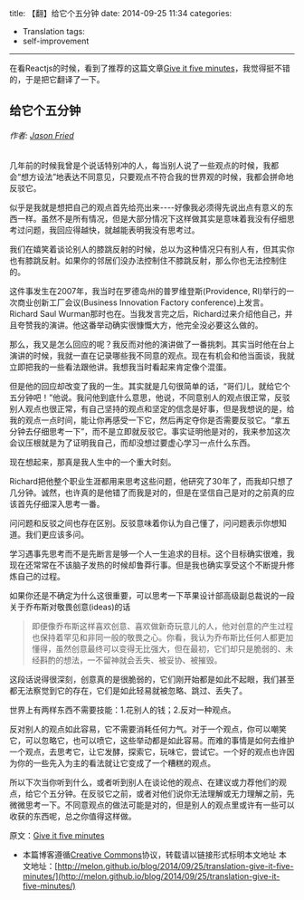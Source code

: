 title: 【翻】给它个五分钟
date: 2014-09-25 11:34
categories:
- Translation
tags:
- self-improvement
---
在看Reactjs的时候，看到了推荐的这篇文章[Give it five minutes](https://signalvnoise.com/posts/3124-give-it-five-minutes)，我觉得挺不错的，于是把它翻译了一下。

<h2>给它个五分钟</h2>
<h6>作者: <a href="https://signalvnoise.com/writers/jf">Jason Fried</a></h6>

几年前的时候我曾是个说话特别冲的人，每当别人说了一些观点的时候，我都会“想方设法”地表达不同意见，只要观点不符合我的世界观的时候，我都会拼命地反驳它。

似乎是我就是想把自己的观点首先给亮出来----好像我必须得先说出点有意义的东西一样。虽然不是所有情况，但是大部分情况下这样做其实是意味着我没有仔细思考过问题，我回应得越快，就越能表明我没有思考过。

我们在嬉笑着谈论别人的膝跳反射的时候，总以为这种情况只有别人有，但其实你也有膝跳反射。如果你的邻居们没办法控制住不膝跳反射，那么你也无法控制住的。

这件事发生在2007年，我当时在罗德岛州的普罗维登斯(Providence, RI)举行的一次商业创新工厂会议(Business Innovation Factory conference)上发言。Richard Saul Wurman那时也在。当我发言完之后，Richard过来介绍他自己，并且夸赞我的演讲。他这番举动确实很慷慨大方，他完全没必要这么做的。

那么，我又是怎么回应的呢？我反而对他的演讲做了一番挑刺。其实当时他在台上演讲的时候，我就一直在记录哪些我不同意的观点。现在有机会和他当面谈，我就立即把我的一些看法跟他讲。我想我当时看起来肯定像个混蛋。

但是他的回应却改变了我的一生。其实就是几句很简单的话，“哥们儿，就给它个五分钟吧！”他说。我问他到底什么意思，他说，不同意别人的观点很正常，反驳别人观点也很正常，有自己坚持的观点和坚定的信念是好事，但是我想说的是，给我的观点一点时间，能让你再感受一下它，然后再定夺你是否需要反驳它。“拿五分钟去仔细思考一下”，而不是立即就反驳它。事实证明他是对的，我来参加这次会议压根就是为了证明我自己，而却没想过要虚心学习一点什么东西。

现在想起来，那真是我人生中的一个重大时刻。

Richard把他整个职业生涯都用来思考这些问题，他研究了30年了，而我却只想了几分钟。诚然，也许真的是他错了而我是对的，但是在坚信自己是对的之前真的应该首先仔细深入思考一番。

问问题和反驳之间也存在区别。反驳意味着你认为自己懂了，问问题表示你想知道。我们更应该多问。

学习遇事先思考而不是先断言是够一个人一生追求的目标。这个目标确实很难，我现在还常常在不该脑子发热的时候却鲁莽行事。但是我也确实享受这个不断提升修炼自己的过程。

如果你还是不确定为什么这很重要，可以思考一下苹果设计部高级副总裁说的一段关于乔布斯对敬畏创意(ideas)的话

<blockquote>
即便像乔布斯这样喜欢创意、喜欢做新奇玩意儿的人，他对创意的产生过程也保持着罕见和非同一般的敬畏之心。你看，我认为乔布斯比任何人都更加懂得，虽然创意最终可以变得无比强大，但在最初，它们却只是脆弱的、未经斟酌的想法，一不留神就会丢失、被妥协、被摧毁。
</blockquote>

这段话说得很深刻，创意真的是很脆弱的，它们刚开始都是如此不起眼，我们甚至都无法察觉到它的存在，它们是如此轻易就被忽略、跳过、丢失了。

世界上有两样东西不需要技能：1.花别人的钱；2.反对一种观点。

反对别人的观点如此容易，它不需要消耗任何力气。对于一个观点，你可以嘲笑它，可以忽略它，也可以喷它，这些举动都是如此容易。而难的事情是如何去维护一个观点，去思考它，让它发酵，探索它，玩味它，尝试它。一个好的观点也许因为你的一些先入为主的看法就让它变成了一个糟糕的观点。

所以下次当你听到什么，或者听到别人在谈论他的观点、在建议或力荐他们的观点，给它个五分钟。在反驳它之前，或者对他们说你无法理解或无力理解之前，先微微思考一下。不同意观点的做法可能是对的，但是别人的观点里或许有一些可以收获的东西呢，总之你值得这样做。


原文：[Give it five minutes](https://signalvnoise.com/posts/3124-give-it-five-minutes)

* 本篇博客遵循[Creative Commons](http://creativecommons.org/)协议，转载请以链接形式标明本文地址
本文地址：[http://melon.github.io/blog/2014/09/25/translation-give-it-five-minutes/](http://melon.github.io/blog/2014/09/25/translation-give-it-five-minutes/)